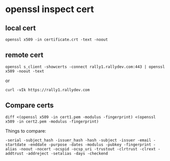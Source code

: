 # openssl inspect cert

## local cert
`openssl x509 -in certificate.crt -text -noout`

## remote cert
`openssl s_client -showcerts -connect rally1.rallydev.com:443 | openssl x509 -noout -text`

or 

`curl -vIk https://rally1.rallydev.com`

## Compare certs
`diff <(openssl x509 -in cert1.pem -modulus -fingerprint) <(openssl x509 -in cert2.pem -modulus -fingerprint)`

Things to compare:
```
-serial -subject_hash -issuer_hash -hash -subject -issuer -email -startdate -enddate -purpose -dates -modulus -pubkey -fingerprint -alias -noout -nocert -ocspid -ocsp_uri -trustout -clrtrust -clrext -addtrust -addreject -setalias -days -checkend
```
